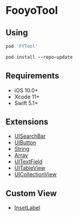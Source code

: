 # FooyoTool

## Using

```ruby
pod 'FYTool'
```

```ruby
pod install --repo-update
```

## Requirements
- iOS 10.0+
- Xcode 11+
- Swift 5.1+

## Extensions
- [UISearchBar](https://github.com/FooyoSG/FYTool/blob/master/Source/Extensions.swift)
- [UIButton](https://github.com/FooyoSG/FYTool/blob/master/Source/Extensions.swift)
- [String](https://github.com/FooyoSG/FYTool/blob/master/Source/Extensions.swift)
- [Array](https://github.com/FooyoSG/FYTool/blob/master/Source/Extensions.swift)
- [UITextField](https://github.com/FooyoSG/FYTool/blob/master/Source/Extensions.swift)
- [UITableView](https://github.com/FooyoSG/FYTool/blob/master/Source/Extensions.swift)
- [UICollectionView](https://github.com/FooyoSG/FYTool/blob/master/Source/Extensions.swift)

## Custom View

- [InsetLabel](https://github.com/FooyoSG/FYTool/blob/master/Source/InsetLabel.swift)